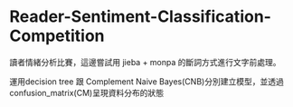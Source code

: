 # Reader-Sentiment-Classification-Competition
讀者情緒分析比賽，這邊嘗試用 jieba + monpa 的斷詞方式進行文字前處理。

運用decision tree 跟 Complement Naive Bayes(CNB)分別建立模型，並透過confusion_matrix(CM)呈現資料分布的狀態
